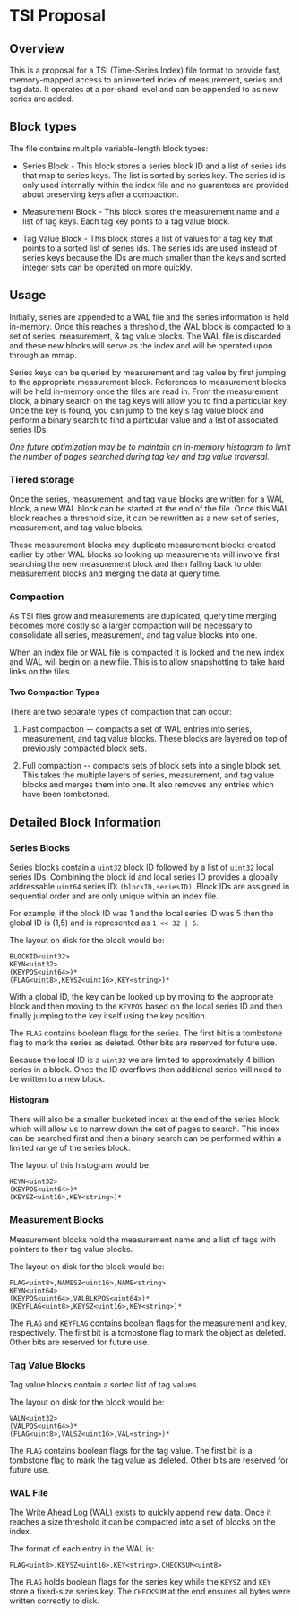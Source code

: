 # TSI Proposal

## Overview

This is a proposal for a TSI (Time-Series Index) file format to provide fast, memory-mapped access to an inverted index of measurement, series and tag data. It operates at a per-shard level and can be appended to as new series are added.


## Block types

The file contains multiple variable-length block types:

- Series Block - This block stores a series block ID and a list of series ids that map to series keys. The list is sorted by series key. The series id is only used internally within the index file and no guarantees are provided about preserving keys after a compaction.

- Measurement Block - This block stores the measurement name and a list of tag keys. Each tag key points to a tag value block.

- Tag Value Block - This block stores a list of values for a tag key that points to a sorted list of series ids. The series ids are used instead of series keys because the IDs are much smaller than the keys and sorted integer sets can be operated on more quickly.

## Usage

Initially, series are appended to a WAL file and the series information is held in-memory. Once this reaches a threshold, the WAL block is compacted to a set of series, measurement, & tag value blocks. The WAL file is discarded and these new blocks will serve as the index and will be operated upon through an mmap.

Series keys can be queried by measurement and tag value by first jumping to the appropriate measurement block. References to measurement blocks will be held in-memory once the files are read in. From the measurement block, a binary search on the tag keys will allow you to find a particular key. Once the key is found, you can jump to the key's tag value block and perform a binary search to find a particular value and a list of associated series IDs.

_One future optimization may be to maintain an in-memory histogram to limit the number of pages searched during tag key and tag value traversal._

### Tiered storage

Once the series, measurement, and tag value blocks are written for a WAL block, a new WAL block can be started at the end of the file. Once this WAL block reaches a threshold size, it can be rewritten as a new set of series, measurement, and tag value blocks.

These measurement blocks may duplicate measurement blocks created earlier by other WAL blocks so looking up measurements will involve first searching the new measurement block and then falling back to older measurement blocks and merging the data at query time.

### Compaction

As TSI files grow and measurements are duplicated, query time merging becomes more costly so a larger compaction will be necessary to consolidate all series, measurement, and tag value blocks into one.

When an index file or WAL file is compacted it is locked and the new index and WAL will begin on a new file. This is to allow snapshotting to take hard links on the files.

#### Two Compaction Types

There are two separate types of compaction that can occur:

1. Fast compaction -- compacts a set of WAL entries into series, measurement, and tag value blocks. These blocks are layered on top of previously compacted block sets.

2. Full compaction -- compacts sets of block sets into a single block set. This takes the multiple layers of series, measurement, and tag value blocks and merges them into one. It also removes any entries which have been tombstoned.


## Detailed Block Information

### Series Blocks

Series blocks contain a `uint32` block ID followed by a list of `uint32` local series IDs. Combining the block id and local series ID provides a globally addressable `uint64` series ID: `(blockID,seriesID)`. Block IDs are assigned in sequential order and are only unique within an index file.

For example, if the block ID was 1 and the local series ID was 5 then the global ID is (1,5) and is represented as `1 << 32 | 5`.

The layout on disk for the block would be:

```
BLOCKID<uint32>
KEYN<uint32>
(KEYPOS<uint64>)*
(FLAG<uint8>,KEYSZ<uint16>,KEY<string>)*
```

With a global ID, the key can be looked up by moving to the appropriate block and then moving to the `KEYPOS` based on the local series ID and then finally jumping to the key itself using the key position.

The `FLAG` contains boolean flags for the series. The first bit is a tombstone flag to mark the series as deleted. Other bits are reserved for future use.

Because the local ID is a `uint32` we are limited to approximately 4 billion series in a block. Once the ID overflows then additional series will need to be written to a new block.

#### Histogram

There will also be a smaller bucketed index at the end of the series block which will allow us to narrow down the set of pages to search. This index can be searched first and then a binary search can be performed within a limited range of the series block.

The layout of this histogram would be:

```
KEYN<uint32>
(KEYPOS<uint64>)*
(KEYSZ<uint16>,KEY<string>)*
```

### Measurement Blocks

Measurement blocks hold the measurement name and a list of tags with pointers to their tag value blocks.

The layout on disk for the block would be:

```
FLAG<uint8>,NAMESZ<uint16>,NAME<string>
KEYN<uint64>
(KEYPOS<uint64>,VALBLKPOS<uint64>)*
(KEYFLAG<uint8>,KEYSZ<uint16>,KEY<string>)*
```

The `FLAG` and `KEYFLAG` contains boolean flags for the measurement and key, respectively. The first bit is a tombstone flag to mark the object as deleted. Other bits are reserved for future use.

### Tag Value Blocks

Tag value blocks contain a sorted list of tag values.

The layout on disk for the block would be:

```
VALN<uint32>
(VALPOS<uint64>)*
(FLAG<uint8>,VALSZ<uint16>,VAL<string>)*
```

The `FLAG` contains boolean flags for the tag value. The first bit is a tombstone flag to mark the tag value as deleted. Other bits are reserved for future use.

### WAL File

The Write Ahead Log (WAL) exists to quickly append new data. Once it reaches a size threshold it can be compacted into a set of blocks on the index.

The format of each entry in the WAL is:

```
FLAG<uint8>,KEYSZ<uint16>,KEY<string>,CHECKSUM<uint8>
```

The `FLAG` holds boolean flags for the series key while the `KEYSZ` and `KEY` store a fixed-size series key. The `CHECKSUM` at the end ensures all bytes were written correctly to disk.

